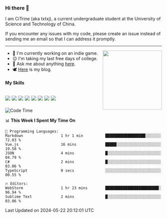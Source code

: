 ### Hi there 👋

I am CiTrine (aka txtxj), a current undergraduate student at the University of Science and Technology of China.

If you encounter any issues with my code, please create an issue instead of sending me an email so that I can address it promptly.

---

<img align="right" height="190" src="http://github-profile-summary-cards.vercel.app/api/cards/stats?username=txtxj&theme=vue">

- 🌱 I'm currently working on an indie game.
- 😉 I'm taking my last free days of college.
- 💬 Ask me about anything [here](https://github.com/txtxj/txtxj/issues).
- 🕊️ [Here](https://txtxj.top) is my blog.

#### My Skills

![](https://img.shields.io/badge/Unity-000000?logo=unity&logoColor=fff)
![](https://img.shields.io/badge/C%23-239120?logo=csharp&logoColor=fff)
![](https://img.shields.io/badge/Python-3e74a2?logo=python&logoColor=fff)
![](https://img.shields.io/badge/C++-65318e?logo=cplusplus&logoColor=fff)
![](https://img.shields.io/badge/C-5654a2?logo=c&logoColor=fff)
![](https://img.shields.io/badge/Vue-4FC08D?logo=vuedotjs&logoColor=fff)
![](https://img.shields.io/badge/Blender-f5792a?logo=blender&logoColor=fff)
![](https://img.shields.io/badge/MS%20SQL-cc2927?logo=microsoftsqlserver&logoColor=fff)
---

<!--START_SECTION:waka-->
![Code Time](http://img.shields.io/badge/Code%20Time-1%2C819%20hrs%2055%20mins-blue)

📊 **This Week I Spent My Time On** 

```text
💬 Programming Languages: 
Markdown                 1 hr 1 min          ██████████████████░░░░░░░   72.03 % 
Vue.js                   16 mins             █████░░░░░░░░░░░░░░░░░░░░   19.58 % 
JSON                     4 mins              █░░░░░░░░░░░░░░░░░░░░░░░░   04.79 % 
C#                       2 mins              █░░░░░░░░░░░░░░░░░░░░░░░░   03.06 % 
TypeScript               0 secs              ░░░░░░░░░░░░░░░░░░░░░░░░░   00.55 % 

🔥 Editors: 
WebStorm                 1 hr 23 mins        ████████████████████████░   96.94 % 
Sublime Text             2 mins              █░░░░░░░░░░░░░░░░░░░░░░░░   03.06 % 
```


 Last Updated on 2024-05-22 20:12:01 UTC
<!--END_SECTION:waka-->
